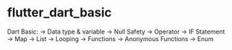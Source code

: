 # flutter_dart_basic

Dart Basic:
-> Data type & variable
-> Null Safety
-> Operator
-> IF Statement
-> Map
-> List
-> Looping
-> Functions
-> Anonymous Functions
-> Enum
